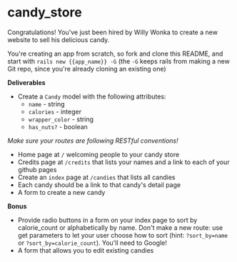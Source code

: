 # candy_store

Congratulations!  You've just been hired by Willy Wonka to create a new website to sell his delicious candy.  

You're creating an app from scratch, so fork and clone this README, and start with `rails new {{app_name}} -G` (the `-G` keeps rails from making a new Git repo, since you're already cloning an existing one)

**Deliverables**
- Create a `Candy` model with the following attributes:
  - `name` - string
  - `calories` - integer
  - `wrapper_color` - string 
  - `has_nuts?` - boolean
  
*Make sure your routes are following RESTful conventions!* 
- Home page at `/` welcoming people to your candy store
- Credits page at `/credits` that lists your names and a link to each of your github pages
- Create an `index` page at `/candies` that lists all candies
- Each candy should be a link to that candy's detail page
- A form to create a new candy
  
 **Bonus**
  - Provide radio buttons in a form on your index page to sort by calorie_count or alphabetically by name.  Don't make a new route:  use get parameters to let your user choose how to sort (hint: `?sort_by=name` or `?sort_by=calorie_count`).  You'll need to Google!
  - A form that allows you to edit existing candies
